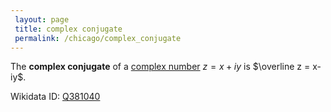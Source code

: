 ```yaml
---
 layout: page
 title: complex conjugate
 permalink: /chicago/complex_conjugate
---
```

The **complex conjugate** of a [complex number](https://defsmath.github.io/DefsMath/complex_numbers) $z = x+iy$ is $\overline z = x-iy$.

Wikidata ID: [Q381040](https://www.wikidata.org/wiki/Q381040)